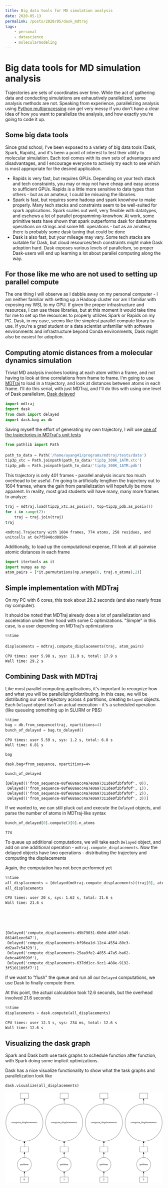 ```yaml
---
title: Big data tools for MD simulation analysis
date: 2020-05-13
permalink: /posts/2020/05/dask_mdtraj
tags:
    - personal
    - datascience
    - molecularmodeling
---
```

# Big data tools for MD simulation analysis

Trajectories are sets of coordinates over time.
While the act of gathering data and conducting simulations are exhaustively parallelized, some analysis methods are not.
Speaking from experience, parallelizing analysis using [Python multiprocessing](https://docs.python.org/3.7/library/multiprocessing.html) can get very messy if you don't have a clear idea of how you want to parallelize the analysis, and how exactly you're going to code it up.

## Some big data tools

Since grad school, I've been exposed to a variety of big data tools (Dask, Spark, Rapids), and it's been a point of interest to test their utility to molecular simulation.
Each tool comes with its own sets of advantages and disadvantages, and I encourage everyone to actively try each to see which is most appropriate for the desired application.

* Rapids is very fast, but requires GPUs. Depending on your tech stack and tech constraints, you may or may not have cheap and easy access to sufficient GPUs. Rapids is a little more sensitive to data types than others - but as an amateur, I could be misusing the libraries.
* Spark is fast, but requires some hadoop and spark knowhow to make properly. Many tech stacks and constraints seem to be well-suited for spark applications. Spark scales out well, very flexible with datatypes, and eschews a lot of parallel programming-knowhow. At work, some primitive tests have shown that spark outperforms dask for dataframe operations on strings and some ML operations - but as an amateur, there is probably some dask tuning that could be done
* Dask is also fast, but your mileage may vary. Some tech stacks are suitable for Dask, but cloud resources/tech constraints might make Dask adoption hard. Dask exposes various levels of parallelism, so proper Dask-users will end up learning a lot about parallel computing along the way.

## For those like me who are not used to setting up parallel compute
The one thing I will observe as I dabble away on my personal computer - I am neither familiar with setting up a Hadoop cluster nor am I familiar with exposing my WSL to my GPU. 
If given the proper infrastructure and resources, I can use these libraries, but at this moment it would take time for me to set up the resources to properly utilizes Spark or Rapids on my PC.
Dask, in my case, seems like the simplest parallel compute library to use.
If you're a grad student or a data scientist unfamiliar with software environments and infrastructure beyond Conda environments, Dask might also be easiest for adoption.

## Computing atomic distances from a molecular dynamics simulation
Trivial MD analysis involves looking at each atom within a frame, and not having to look at time correlations from frame to frame.
I'm going to use [MDTraj](https://github.com/mdtraj/mdtraj/) to load in a trajectory, and look at distances between atoms in each frame. 
I'll do this serial, with just MDTraj, and I'll do this with using one level of Dask parallelism, [Dask delayed](https://docs.dask.org/en/latest/delayed.html)


```python
import mdtraj
import dask
from dask import delayed
import dask.bag as db

```

Saving myself the effort of generating my own trajectory, I will use [one of the trajectories in MDTraj's unit tests](https://github.com/mdtraj/mdtraj/tree/master/tests/data)


```python
from pathlib import Path

path_to_data = Path('/home/ayang41/programs/mdtraj/tests/data')
tip3p_xtc = Path.joinpath(path_to_data/'tip3p_300K_1ATM.xtc')
tip3p_pdb = Path.joinpath(path_to_data/'tip3p_300K_1ATM.pdb')
```

This trajectory is only 401 frames - parallel analysis incurs too much overhead to be useful.
I'm going to artificially lengthen the trajectory out to 1604 frames, where the gain from parallelization will hopefully be more apparent.
In reality, most grad students will have many, many more frames to analyze.


```python
traj = mdtraj.load(tip3p_xtc.as_posix(), top=tip3p_pdb.as_posix())
for i in range(2):
    traj = traj.join(traj)
traj
```




    <mdtraj.Trajectory with 1604 frames, 774 atoms, 258 residues, and unitcells at 0x7f5940cd0950>



Additionally, to load up the computational expense, I'll look at all pairwise atomic distances in each frame


```python
import itertools as it
import numpy as np
atom_pairs = [*it.permutations(np.arange(0, traj.n_atoms),2)]
```

## Simple implementation with MDTraj

On my PC with 6 cores, this took about 29.2 seconds (and also nearly froze my computer).

It should be noted that MDTraj already does a lot of parallelization and acceleration under their hood with some C optimizations.
"Simple" in this case, is a user depending on MDTraj's optimizations


```python
%%time

displacements = mdtraj.compute_displacements(traj, atom_pairs)
```

    CPU times: user 5.98 s, sys: 11.9 s, total: 17.9 s
    Wall time: 29.2 s


## Combining Dask with MDTraj

Like most parallel computing applications, it's important to recognize how and what you will be parallelizing/distributing.
In this case, we will be distributing our one trajectory across 4 partitions, creating `Delayed` objects.
Each `Delayed` object isn't an actual execution - it's a scheduled operation (like queueing something up in SLURM or PBS)


```python
%%time
bag = db.from_sequence(traj, npartitions=4)
bunch_of_delayed = bag.to_delayed()
```

    CPU times: user 5.59 s, sys: 1.2 s, total: 6.8 s
    Wall time: 6.81 s



```python
bag
```




    dask.bag<from_sequence, npartitions=4>




```python
bunch_of_delayed
```




    [Delayed(('from_sequence-88fe68aacc4a7e0a97311de0f2bfaf0f', 0)),
     Delayed(('from_sequence-88fe68aacc4a7e0a97311de0f2bfaf0f', 1)),
     Delayed(('from_sequence-88fe68aacc4a7e0a97311de0f2bfaf0f', 2)),
     Delayed(('from_sequence-88fe68aacc4a7e0a97311de0f2bfaf0f', 3))]



If we wanted to, we can still pluck out and execute the `Delayed` objects, and parse the number of atoms in MDTraj-like syntax


```python
bunch_of_delayed[0].compute()[0].n_atoms
```




    774



To queue up additional computations, we will take each `Delayed` object, and add on one additional operation - `mdtraj.compute_displacements`.
Now the delayed objects have two operations - distributing the trajectory and computing the displacements

Again, the computation has not been performed yet


```python
%%time
all_displacements = [delayed(mdtraj.compute_displacements)(traj[0], atom_pairs) for traj in bunch_of_delayed]
all_displacements
```

    CPU times: user 20 s, sys: 1.62 s, total: 21.6 s
    Wall time: 21.6 s





    [Delayed('compute_displacements-d9b79031-6b0d-480f-b349-8614d1eec647'),
     Delayed('compute_displacements-bf96ea1d-12c4-4554-80c3-dd2aa7c54329'),
     Delayed('compute_displacements-25aa9fe2-4855-47a5-ba62-8ebca46f699f'),
     Delayed('compute_displacements-637dd1cc-9cc1-488e-9192-3f51011095f7')]



If we want to "flush" the queue and run all our `Delayed` computations, we use Dask to finally compute them.

At this point, the actual calculation took 12.6 seconds, but the overhead involved 21.6 seconds


```python
%%time
displacements = dask.compute(all_displacements)
```

    CPU times: user 12.3 s, sys: 234 ms, total: 12.6 s
    Wall time: 12.6 s


## Visualizing the dask graph

Spark and Dask both use task graphs to schedule function after function, with Spark doing some implicit optimizations.

Dask has a nice visualize functionality to show what the task graphs and parallelization look like


```python
dask.visualize(all_displacements)
```




![png](/images/2020-05-13-dask-mdtraj_files/2020-05-13-dask-mdtraj_21_0.png)




```python

```
